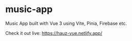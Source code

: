 # music-app
Music App built with Vue 3 using Vite, Pinia, Firebase etc.

Check it out live: https://hauz-vue.netlify.app/
